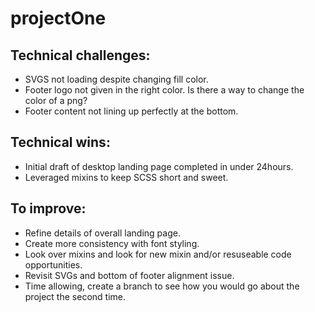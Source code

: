 # projectOne

## Technical challenges: 
- SVGS not loading despite changing fill color. 
- Footer logo not given in the right color. Is there a way to change the color of a png?
- Footer content not lining up perfectly at the bottom. 

## Technical wins: 
- Initial draft of desktop landing page completed in under 24hours.
- Leveraged mixins to keep SCSS short and sweet.  

## To improve:
- Refine details of overall landing page. 
- Create more consistency with font styling. 
- Look over mixins and look for new mixin and/or resuseable code opportunities. 
- Revisit SVGs and bottom of footer alignment issue. 
- Time allowing, create a branch to see how you would go about the project the second time. 

